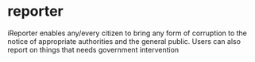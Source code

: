 # reporter
 iReporter enables any/every citizen to bring any form of corruption to the notice of appropriate authorities and the general public. Users can also report on things that needs government intervention

